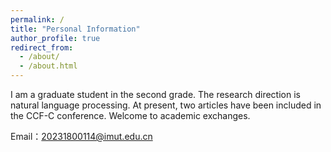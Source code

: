 ```yaml
---
permalink: /
title: "Personal Information"
author_profile: true
redirect_from: 
  - /about/
  - /about.html
---
```


I am a graduate student in the second grade. The research direction is natural language processing. At present, two articles have been included in the CCF-C conference. Welcome to academic exchanges.

Email：20231800114@imut.edu.cn
